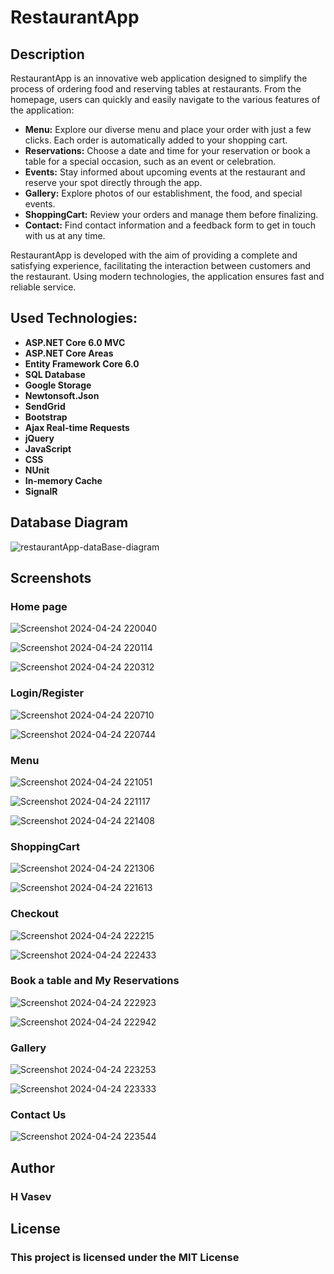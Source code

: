 # RestaurantApp

## Description
RestaurantApp is an innovative web application designed to simplify the process of ordering food and reserving tables at restaurants. From the homepage, users can quickly and easily navigate to the various features of the application:
- **Menu:**  Explore our diverse menu and place your order with just a few clicks. Each order is automatically added to your shopping cart.
- **Reservations:** Choose a date and time for your reservation or book a table for a special occasion, such as an event or celebration.
- **Events:** Stay informed about upcoming events at the restaurant and reserve your spot directly through the app.
- **Gallery:** Explore photos of our establishment, the food, and special events.
- **ShoppingCart:** Review your orders and manage them before finalizing.
- **Contact:** Find contact information and a feedback form to get in touch with us at any time.

RestaurantApp is developed with the aim of providing a complete and satisfying experience, facilitating the interaction between customers and the restaurant. Using modern technologies, the application ensures fast and reliable service.

## Used Technologies:
- **ASP.NET Core 6.0 MVC**
- **ASP.NET Core Areas**
- **Entity Framework Core 6.0**
- **SQL Database**
- **Google Storage**
- **Newtonsoft.Json**
- **SendGrid**
- **Bootstrap**
- **Ajax Real-time Requests**
- **jQuery**
- **JavaScript**
- **CSS**
- **NUnit**
- **In-memory Cache**
- **SignalR**

## Database Diagram

![restaurantApp-dataBase-diagram](https://github.com/H-Vasev/RestaurantApp/assets/134649175/b53fb9df-d36f-410f-a8ef-b4d01798d687)

## Screenshots

### Home page
![Screenshot 2024-04-24 220040](https://github.com/H-Vasev/RestaurantApp/assets/134649175/df760c8b-8fa4-4699-8f49-f185b131c4c3)

![Screenshot 2024-04-24 220114](https://github.com/H-Vasev/RestaurantApp/assets/134649175/36ddf371-20d9-44fe-96ae-e7de5e9251aa)

![Screenshot 2024-04-24 220312](https://github.com/H-Vasev/RestaurantApp/assets/134649175/5b2d9e72-d8df-4aa2-a649-7855550b845e)

### Login/Register
![Screenshot 2024-04-24 220710](https://github.com/H-Vasev/RestaurantApp/assets/134649175/f08bdb0f-8124-4099-819d-30678374375e)

![Screenshot 2024-04-24 220744](https://github.com/H-Vasev/RestaurantApp/assets/134649175/0d0a7800-ec23-4bf4-83b9-6e43677744ed)

### Menu
![Screenshot 2024-04-24 221051](https://github.com/H-Vasev/RestaurantApp/assets/134649175/7d59fb9b-cc07-4f74-ae2c-5ac3108fe11b)

![Screenshot 2024-04-24 221117](https://github.com/H-Vasev/RestaurantApp/assets/134649175/a9a92c45-8360-47d7-9610-d5a2ad565998)

![Screenshot 2024-04-24 221408](https://github.com/H-Vasev/RestaurantApp/assets/134649175/e9b18b90-63c3-4ec5-88d3-6ef176014daf)

### ShoppingCart
![Screenshot 2024-04-24 221306](https://github.com/H-Vasev/RestaurantApp/assets/134649175/c2f8e92a-bb71-4ed2-8c77-793792556df5)

![Screenshot 2024-04-24 221613](https://github.com/H-Vasev/RestaurantApp/assets/134649175/61eee3ea-a641-4559-a4d7-6739855720b1)

### Checkout
![Screenshot 2024-04-24 222215](https://github.com/H-Vasev/RestaurantApp/assets/134649175/a38931b4-0f69-4d21-8724-613d7ab65c4a)

![Screenshot 2024-04-24 222433](https://github.com/H-Vasev/RestaurantApp/assets/134649175/875d4fff-6468-4006-8863-cdcbf000b04d)

### Book a table and My Reservations
![Screenshot 2024-04-24 222923](https://github.com/H-Vasev/RestaurantApp/assets/134649175/64c7be00-0125-469e-b6db-7f5256d18467)

![Screenshot 2024-04-24 222942](https://github.com/H-Vasev/RestaurantApp/assets/134649175/f508f535-eae4-444d-a223-4eafbb9c8fea)

### Gallery
![Screenshot 2024-04-24 223253](https://github.com/H-Vasev/RestaurantApp/assets/134649175/9b798dd2-8992-4645-89e9-2e8de3ebe40b)

![Screenshot 2024-04-24 223333](https://github.com/H-Vasev/RestaurantApp/assets/134649175/0a01e707-27fc-498b-a8f5-43ad4878f063)

### Contact Us
![Screenshot 2024-04-24 223544](https://github.com/H-Vasev/RestaurantApp/assets/134649175/cc34aa2f-ba8f-427b-8158-17a4e2c4d7c0)

## Author
### H Vasev

## License
### This project is licensed under the MIT License
